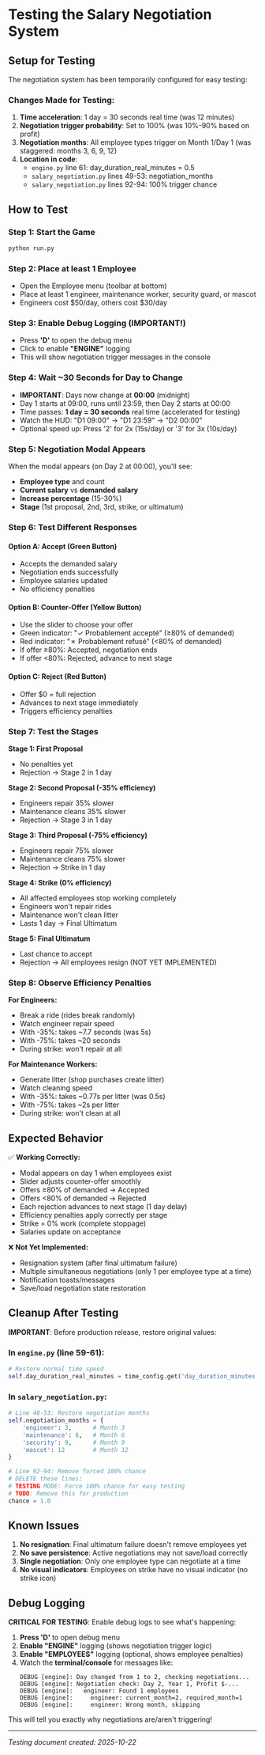 # Testing the Salary Negotiation System

## Setup for Testing

The negotiation system has been temporarily configured for easy testing:

### Changes Made for Testing:
1. **Time acceleration**: 1 day = 30 seconds real time (was 12 minutes)
2. **Negotiation trigger probability**: Set to 100% (was 10%-90% based on profit)
3. **Negotiation months**: All employee types trigger on Month 1/Day 1 (was staggered: months 3, 6, 9, 12)
4. **Location in code**:
   - `engine.py` line 61: day_duration_real_minutes = 0.5
   - `salary_negotiation.py` lines 49-53: negotiation_months
   - `salary_negotiation.py` lines 92-94: 100% trigger chance

## How to Test

### Step 1: Start the Game
```bash
python run.py
```

### Step 2: Place at least 1 Employee
- Open the Employee menu (toolbar at bottom)
- Place at least 1 engineer, maintenance worker, security guard, or mascot
- Engineers cost $50/day, others cost $30/day

### Step 3: Enable Debug Logging (IMPORTANT!)
- Press **'D'** to open the debug menu
- Click to enable **"ENGINE"** logging
- This will show negotiation trigger messages in the console

### Step 4: Wait ~30 Seconds for Day to Change
- **IMPORTANT**: Days now change at **00:00** (midnight)
- Day 1 starts at 09:00, runs until 23:59, then Day 2 starts at 00:00
- Time passes: **1 day = 30 seconds** real time (accelerated for testing)
- Watch the HUD: "D1 09:00" → "D1 23:59" → "D2 00:00"
- Optional speed up: Press '2' for 2x (15s/day) or '3' for 3x (10s/day)

### Step 5: Negotiation Modal Appears
When the modal appears (on Day 2 at 00:00), you'll see:
- **Employee type** and count
- **Current salary** vs **demanded salary**
- **Increase percentage** (15-30%)
- **Stage** (1st proposal, 2nd, 3rd, strike, or ultimatum)

### Step 6: Test Different Responses

#### Option A: Accept (Green Button)
- Accepts the demanded salary
- Negotiation ends successfully
- Employee salaries updated
- No efficiency penalties

#### Option B: Counter-Offer (Yellow Button)
- Use the slider to choose your offer
- Green indicator: "✓ Probablement accepté" (≥80% of demanded)
- Red indicator: "✗ Probablement refusé" (<80% of demanded)
- If offer ≥80%: Accepted, negotiation ends
- If offer <80%: Rejected, advance to next stage

#### Option C: Reject (Red Button)
- Offer $0 = full rejection
- Advances to next stage immediately
- Triggers efficiency penalties

### Step 7: Test the Stages

**Stage 1: First Proposal**
- No penalties yet
- Rejection → Stage 2 in 1 day

**Stage 2: Second Proposal (-35% efficiency)**
- Engineers repair 35% slower
- Maintenance cleans 35% slower
- Rejection → Stage 3 in 1 day

**Stage 3: Third Proposal (-75% efficiency)**
- Engineers repair 75% slower
- Maintenance cleans 75% slower
- Rejection → Strike in 1 day

**Stage 4: Strike (0% efficiency)**
- All affected employees stop working completely
- Engineers won't repair rides
- Maintenance won't clean litter
- Lasts 1 day → Final Ultimatum

**Stage 5: Final Ultimatum**
- Last chance to accept
- Rejection → All employees resign (NOT YET IMPLEMENTED)

### Step 8: Observe Efficiency Penalties

**For Engineers:**
- Break a ride (rides break randomly)
- Watch engineer repair speed
- With -35%: takes ~7.7 seconds (was 5s)
- With -75%: takes ~20 seconds
- During strike: won't repair at all

**For Maintenance Workers:**
- Generate litter (shop purchases create litter)
- Watch cleaning speed
- With -35%: takes ~0.77s per litter (was 0.5s)
- With -75%: takes ~2s per litter
- During strike: won't clean at all

## Expected Behavior

✅ **Working Correctly:**
- Modal appears on day 1 when employees exist
- Slider adjusts counter-offer smoothly
- Offers ≥80% of demanded → Accepted
- Offers <80% of demanded → Rejected
- Each rejection advances to next stage (1 day delay)
- Efficiency penalties apply correctly per stage
- Strike = 0% work (complete stoppage)
- Salaries update on acceptance

❌ **Not Yet Implemented:**
- Resignation system (after final ultimatum failure)
- Multiple simultaneous negotiations (only 1 per employee type at a time)
- Notification toasts/messages
- Save/load negotiation state restoration

## Cleanup After Testing

**IMPORTANT**: Before production release, restore original values:

### In `engine.py` (line 59-61):
```python
# Restore normal time speed
self.day_duration_real_minutes = time_config.get('day_duration_minutes', 12.0)
```

### In `salary_negotiation.py`:
```python
# Line 48-53: Restore negotiation months
self.negotiation_months = {
    'engineer': 3,      # Month 3
    'maintenance': 6,   # Month 6
    'security': 9,      # Month 9
    'mascot': 12        # Month 12
}

# Line 92-94: Remove forced 100% chance
# DELETE these lines:
# TESTING MODE: Force 100% chance for easy testing
# TODO: Remove this for production
chance = 1.0
```

## Known Issues

1. **No resignation**: Final ultimatum failure doesn't remove employees yet
2. **No save persistence**: Active negotiations may not save/load correctly
3. **Single negotiation**: Only one employee type can negotiate at a time
4. **No visual indicators**: Employees on strike have no visual indicator (no strike icon)

## Debug Logging

**CRITICAL FOR TESTING**: Enable debug logs to see what's happening:

1. **Press 'D'** to open debug menu
2. **Enable "ENGINE"** logging (shows negotiation trigger logic)
3. **Enable "EMPLOYEES"** logging (optional, shows employee penalties)
4. Watch the **terminal/console** for messages like:
   ```
   DEBUG [engine]: Day changed from 1 to 2, checking negotiations...
   DEBUG [engine]: Negotiation check: Day 2, Year 1, Profit $-...
   DEBUG [engine]:   engineer: Found 1 employees
   DEBUG [engine]:     engineer: current_month=2, required_month=1
   DEBUG [engine]:     engineer: Wrong month, skipping
   ```

This will tell you exactly why negotiations are/aren't triggering!

---

*Testing document created: 2025-10-22*
